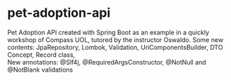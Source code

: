 # pet-adoption-api
Pet Adoption API created with Spring Boot as an example in a quickly workshop of Compass UOL, tutored by the instructor Oswaldo.
Some new contents: JpaRepository, Lombok, Validation, UriComponentsBuilder, DTO Concept, Record class,  
New annotations: @Slf4j, @RequiredArgsConstructor, @NotNull and @NotBlank validations
